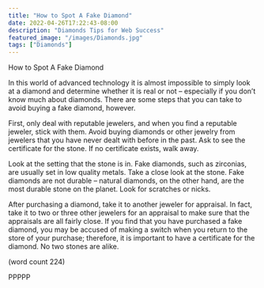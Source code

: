 ```yaml
---
title: "How to Spot A Fake Diamond"
date: 2022-04-26T17:22:43-08:00
description: "Diamonds Tips for Web Success"
featured_image: "/images/Diamonds.jpg"
tags: ["Diamonds"]
---
```


How to Spot A Fake Diamond

In this world of advanced technology it is 
almost impossible to simply look at a 
diamond and determine whether it is real or 
not – especially if you don’t know much 
about diamonds. There are some steps that 
you can take to avoid buying a fake diamond,
however.

First, only deal with reputable jewelers, and 
when you find a reputable jeweler, stick with 
them. Avoid buying diamonds or other 
jewelry from jewelers that you have never 
dealt with before in the past. Ask to see the 
certificate for the stone. If no certificate exists, 
walk away. 

Look at the setting that the stone is in. Fake 
diamonds, such as zirconias, are usually set 
in low quality metals. Take a close look at the 
stone. Fake diamonds are not durable – 
natural diamonds, on the other hand, are the 
most durable stone on the planet. Look for 
scratches or nicks. 

After purchasing a diamond, take it to 
another jeweler for appraisal. In fact, take it 
to two or three other jewelers for an appraisal 
to make sure that the appraisals are all fairly 
close. If you find that you have purchased a 
fake diamond, you may be accused of 
making a switch when you return to the store 
of your purchase; therefore, it is important to 
have a certificate for the diamond. No two 
stones are alike. 

(word count 224)

PPPPP

